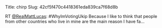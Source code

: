 Title: chirp
Slug: 42cf5f470c4418361eda839ca7f68d8b

RT <a href="http://twitter.com/RealMattLucas">@RealMattLucas</a>: #WhyImVotingUkip Because I like to think that people from other countries who live in mine are the main reason I have fa…
